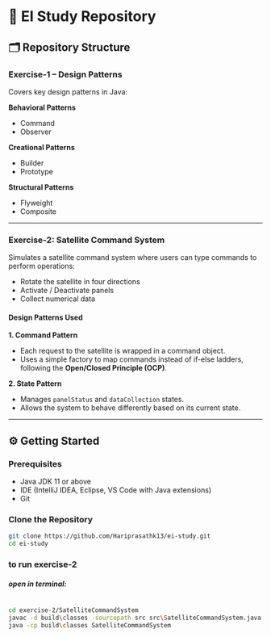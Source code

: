 # 📘 EI Study Repository



## 🗂 Repository Structure

### **Exercise-1** – Design Patterns
Covers key design patterns in Java:

**Behavioral Patterns**
- Command  
- Observer  

**Creational Patterns**
- Builder  
- Prototype  

**Structural Patterns**
- Flyweight  
- Composite  

---

### **Exercise-2: Satellite Command System**
Simulates a satellite command system where users can type commands to perform operations:

- Rotate the satellite in four directions  
- Activate / Deactivate panels  
- Collect numerical data  

#### **Design Patterns Used**

**1. Command Pattern**  
- Each request to the satellite is wrapped in a command object.  
- Uses a simple factory to map commands instead of if-else ladders, following the **Open/Closed Principle (OCP)**.

**2. State Pattern**  
- Manages `panelStatus` and `dataCollection` states.  
- Allows the system to behave differently based on its current state.

---

## ⚙️ Getting Started

### Prerequisites
- Java JDK 11 or above  
- IDE (IntelliJ IDEA, Eclipse, VS Code with Java extensions)  
- Git  

### Clone the Repository
```bash
git clone https://github.com/Hariprasathk13/ei-study.git
cd ei-study

```

### to run exercise-2
##### open in terminal:
```bash

cd exercise-2/SatelliteCommandSystem
javac -d build\classes -sourcepath src src\SatelliteCommandSystem.java
java -cp build\classes SatelliteCommandSystem
```
